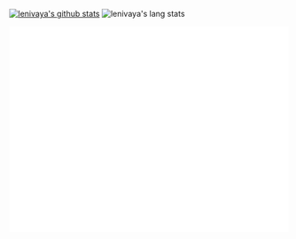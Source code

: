 [![lenivaya's github stats](https://github-readme-stats.vercel.app/api?username=lenivaya&count_private=true&include_all_commits=true&show_icons=true&hide_title=true&hide_border=true&bg_color=232627&text_color=ffffd7&icon_color=af5f5f&title_color=ff557)](https://github.com/Lenivaya)
![lenivaya's lang stats](https://github-readme-stats.vercel.app/api/top-langs/?username=Lenivaya&langs_count=8&layout=compact&hide_title=true&bg_color=232627&text_color=ffffd7&icon_color=af5f5f&title_color=ff557)

<p align="center">
  <a href="https://github.com/Lenivaya/">
    <img src="https://raw.githubusercontent.com/Lenivaya/Lenivaya/master/github-metrics.svg" />
  </a>
</p> 



